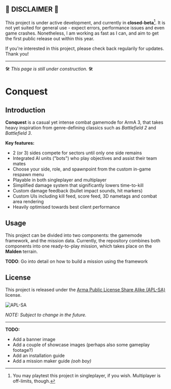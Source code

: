 ## 🚧 DISCLAIMER 🚧

This project is under active development, and currently in **closed-beta**[^1]. It is not yet suited for general use - expect errors, performance issues and even game crashes. Nonetheless, I am working as fast as I can, and aim to get the first public release out within this year.

If you're interested in this project, please check back regularily for updates. Thank you!

---

🛠 *This page is still under construction.* 🛠

# Conquest

## Introduction

**Conquest** is a casual yet intense combat gamemode for ArmA 3, that takes heavy inspiration from genre-defining classics such as *Battlefield 2* and *Battlefield 3*.

**Key features:**
- 2 (or 3) sides compete for sectors until only one side remains
- Integrated AI units ("bots") who play objectives and assist their team mates
- Choose your side, role, and spawnpoint from the custom in-game respawn menu
- Playable in both singleplayer and multiplayer
- Simplified damage system that significantly lowers time-to-kill
- Custom damage feedback (bullet impact sounds, hit markers)
- Custom UIs including kill feed, score feed, 3D nametags and combat area rendering
- Heavily optimised towards best client performance

## Usage

This project can be divided into two components: the gamemode framework, and the mission data. Currently, the repository combines both components into one ready-to-play mission, which takes place on the **Malden** terrain.

**TODO**: Go into detail on how to build a mission using the framework

## License

This project is released under the [Arma Public License Share Alike (APL-SA)](https://www.bohemia.net/community/licenses/arma-public-license-share-alike) license.

![APL-SA](https://www.bohemia.net/assets/img/licenses/APL-SA.png)

*NOTE: Subject to change in the future.*

---

**TODO:**
- Add a banner image
- Add a couple of showcase images (perhaps also some gameplay footage?)
- Add an installation guide
- Add a mission maker guide *(ooh boy)*

[^1]: You may playtest this project in singleplayer, if you wish. Multiplayer is off-limits, though.
